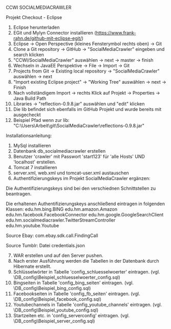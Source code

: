 CCWI SOCIALMEDIACRAWLER

Projekt Checkout - Eclipse
  1. Eclipse herunterladen
  2. EGit und Mylyn Connector installieren (https://www.frank-rahn.de/github-mit-eclipse-egit/)
  3. Eclipse -> Open Perspective (kleines Fensterymbol rechts oben) -> Git
  4. Clone a Git repository -> GitHub -> "SocialMediaCrawler" eingeben und search klicken
  5. "CCWI/SocialMediaCrawler" auswählen -> next -> master -> finish
  6. Wechseln in JavaEE Perspektive -> File -> Import -> Git
  7. Projects from Git -> Existing local repository -> "SocialMediaCrawler" auswählen -> next
  8. "Import existing Eclipse project" -> "Working Tree" auswählen -> next -> Finish
  9. Nach vollständigem Import -> rechts Klick auf Projekt -> Properties -> Java Build Path
  10. Libraries -> "reflection-0.9.8.jar" auswählen und "edit" klicken
  11. Die lib befindet sich ebenfalls im GitHub Projekt und wurde bereits mit ausgecheckt
  12. Beispiel Pfad wenn zur lib: "C:\Users\Arbeit\git\SocialMediaCrawler\reflections-0.9.8.jar"

Installationsanleitung:
  1. MySql installieren
  2. Datenbank db_socialmediacrawler erstellen
  3. Benutzer 'crawler' mit Passwort 'start123' für 'alle Hosts' UND 'localhost' erstellen.
  4. Tomcat 7 installieren
  5. server.xml, web.xml und tomcat-user.xml austauschen
  6. Authentifizierungskeys im Projekt SocialMediaCrawler ergänzen:

Die Authentifizierungskeys sind bei den verschiednen Schnittstellen zu beantragen.

Die erhaltenen Authentifizierungskeys anschließend eintragen in folgenden Klassen:
edu.hm.bing.BING
edu.hm.amazon.Amazon
edu.hm.facebook.FacebookConnector
edu.hm.google.GoogleSearchClient
edu.hm.socialmediacrawler.TwitterStreamController
edu.hm.youtube.Youtube

Source Ebay:
com.ebay.sdk.call.FindingCall

Source Tumblr:
Datei credentials.json

7. WAR erstellen und auf den Server pushen.
8. Nach erster Ausführung werden die Tabellen in der Datenbank durch Hibernate erstellt.
9. Schlüsselwörter in Tabelle 'config_schluesselwoerter' eintragen. (vgl. \DB_config\Beispiel_schluesselwoerter_config.sql)
10. Bingseiten in Tabelle 'config_bing_seiten' eintragen. (vgl. \DB_config\Beispiel_bing_config.sql)
11. Facebookseiten in Tabelle 'config_fb_seiten' eintragen. (vgl. \DB_config\Beispiel_facebook_config.sql)
12. Youtubechannels in Tabelle 'config_youtube_channels' eintragen. (vgl. \DB_config\Beispiel_youtube_config.sql)
13. Startzeiten etc. in 'config_serverconfig' eintragen. (vgl. \DB_config\Beispiel_server_config.sql)
